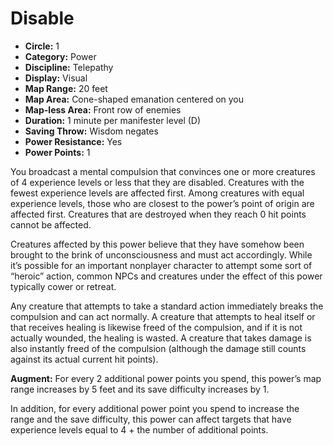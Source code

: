 # Disable

- **Circle:** 1
- **Category:** Power
- **Discipline:** Telepathy
- **Display:** Visual
- **Map Range:** 20 feet
- **Map Area:** Cone-shaped emanation centered on you
- **Map-less Area:** Front row of enemies
- **Duration:** 1 minute per manifester level (D)
- **Saving Throw:** Wisdom negates
- **Power Resistance:** Yes
- **Power Points:** 1

You broadcast a mental compulsion that convinces one or more creatures of 4 experience levels or less that they are disabled. Creatures with the fewest experience levels are affected first. Among creatures with equal experience levels, those who are closest to the power’s point of origin are affected first. Creatures that are destroyed when they reach 0 hit points cannot be affected.

Creatures affected by this power believe that they have somehow been brought to the brink of unconsciousness and must act accordingly. While it’s possible for an important nonplayer character to attempt some sort of “heroic” action, common NPCs and creatures under the effect of this power typically cower or retreat.

Any creature that attempts to take a standard action immediately breaks the compulsion and can act normally. A creature that attempts to heal itself or that receives healing is likewise freed of the compulsion, and if it is not actually wounded, the healing is wasted. A creature that takes damage is also instantly freed of the compulsion (although the damage still counts against its actual current hit points).

**Augment:** For every 2 additional power points you spend, this power’s map range increases by 5 feet and its save difficulty increases by 1.

In addition, for every additional power point you spend to increase the range and the save difficulty, this power can affect targets that have experience levels equal to 4 + the number of additional points.
